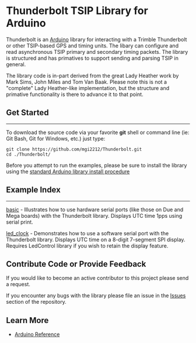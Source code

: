 # Thunderbolt TSIP Library for Arduino

Thunderbolt is an [Arduino](http://arduino.cc) library for interacting with a Trimble Thunderbolt or other TSIP-based GPS and timing units. The libary can configure and read asynchronous TSIP primary and secondary timing packets. The library is structured and has primatives to support sending and parsing TSIP in general.  

The library code is in-part derived from the great Lady Heather work by Mark Sims, John Miles and Tom Van Baak.  Please note this is not a "complete" Lady Heather-like implementation, but the structure and primative functionality is there to advance it to that point.

## Get Started
-------
To download the source code via your favorite **git** shell or command line (ie: Git Bash, Git for Windows, etc.) just type:

    git clone https://github.com/mgi2212/Thunderbolt.git
    cd ./Thunderbolt/

Before you attempt to run the examples, please be sure to install the library using the [standard Arduino library install procedure](http://arduino.cc/en/Guide/Libraries#.UwxndHX5PtY)

## Example Index
--------
[basic](./examples/basic) - Illustrates how to use hardware serial ports (like those on Due and Mega boards) with the Thunderbolt library. Displays UTC time 1pps using serial print. 

[led_clock](./examples/led_clock) - Demonstrates how to use a software serial port with the Thunderbolt library. Displays UTC time on a 8-digit 7-segment SPI display. Requires LedControl library if you wish to retain the display feature.

## Contribute Code or Provide Feedback

If you would like to become an active contributor to this project please send a request.

If you encounter any bugs with the library please file an issue in the [Issues](https://github.com/mgi2212/Thunderbolt/issues) section of the repository.

## Learn More
* [Arduino Reference](https://www.arduino.cc/en/Reference/HomePage)

